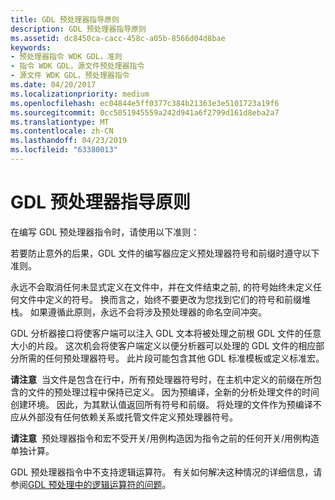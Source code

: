 ```yaml
---
title: GDL 预处理器指导原则
description: GDL 预处理器指导原则
ms.assetid: dc8450ca-cacc-458c-a05b-8566d04d8bae
keywords:
- 预处理器指令 WDK GDL，准则
- 指令 WDK GDL，源文件预处理器指令
- 源文件 WDK GDL，预处理器指令
ms.date: 04/20/2017
ms.localizationpriority: medium
ms.openlocfilehash: ec04844e5ff0377c384b21363e3e5101723a19f6
ms.sourcegitcommit: 0cc5051945559a242d941a6f2799d161d8eba2a7
ms.translationtype: MT
ms.contentlocale: zh-CN
ms.lasthandoff: 04/23/2019
ms.locfileid: "63380013"
---
```

# <a name="gdl-preprocessor-guidelines"></a>GDL 预处理器指导原则


在编写 GDL 预处理器指令时，请使用以下准则：

若要防止意外的后果，GDL 文件的编写器应定义预处理器符号和前缀时遵守以下准则。

永远不会取消任何未显式定义在文件中，并在文件结束之前, 的符号始终未定义任何文件中定义的符号。 换而言之，始终不要更改为您找到它们的符号和前缀堆栈。 如果遵循此原则，永远不会将涉及预处理器的命名空间冲突。

GDL 分析器接口将使客户端可以注入 GDL 文本将被处理之前根 GDL 文件的任意大小的片段。 这次机会将使客户端定义以便分析器可以处理的 GDL 文件的相应部分所需的任何预处理器符号。 此片段可能包含其他 GDL 标准模板或定义标准宏。

**请注意**  当文件是包含在行中，所有预处理器符号时，在主机中定义的前缀在所包含的文件的预处理过程中保持已定义。 因为预编译，全新的分析处理文件的时间创建环境。 因此，为其默认值返回所有符号和前缀。 将处理的文件作为预编译不应从外部没有任何依赖关系或托管文件定义预处理器符号。

 

**请注意**  预处理器指令和宏不受开关/用例构造因为指令之前的任何开关/用例构造单独计算。

 

GDL 预处理器指令中不支持逻辑运算符。 有关如何解决这种情况的详细信息，请参阅[GDL 预处理中的逻辑运算符的问题](problems-with-logical-operators-in-gdl-preprocessing.md)。

 

 





